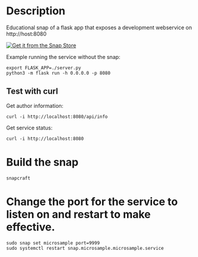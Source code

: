 # Description

Educational snap of a flask app that exposes a development webservice on http://host:8080

[![Get it from the Snap Store](https://snapcraft.io/static/images/badges/en/snap-store-white.svg)](https://snapcraft.io/microsample)


Example running the service without the snap:

```
export FLASK_APP=./server.py
python3 -m flask run -h 0.0.0.0 -p 8080
```

## Test with curl

Get author information:

```
curl -i http://localhost:8080/api/info
```

Get service status:
```
curl -i http://localhost:8080
```

# Build the snap

```
snapcraft
```

# Change the port for the service to listen on and restart to make effective.
```
sudo snap set microsample port=9999
sudo systemctl restart snap.microsample.microsample.service
```
